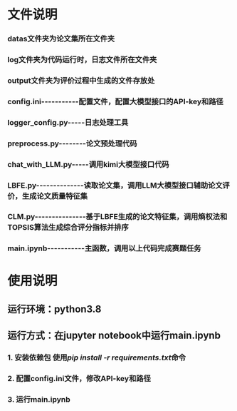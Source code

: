 # 文件说明
### datas文件夹为论文集所在文件夹
### log文件夹为代码运行时，日志文件所在文件夹
### output文件夹为评价过程中生成的文件存放处
### config.ini-----------配置文件，配置大模型接口的API-key和路径
### logger_config.py-----日志处理工具
### preprocess.py--------论文预处理代码
### chat_with_LLM.py-----调用kimi大模型接口代码
### LBFE.py--------------读取论文集，调用LLM大模型接口辅助论文评价，生成论文质量特征集
### CLM.py---------------基于LBFE生成的论文特征集，调用熵权法和TOPSIS算法生成综合评分指标并排序
### main.ipynb-----------主函数，调用以上代码完成赛题任务



# 使用说明
## 运行环境：python3.8
## 运行方式：在jupyter notebook中运行main.ipynb
### 1. 安装依赖包  使用*pip install -r requirements.txt*命令
### 2. 配置config.ini文件，修改API-key和路径
### 3. 运行main.ipynb